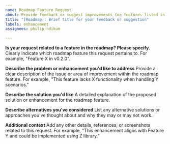 ```yaml
---
name: Roadmap Feature Request
about: Provide feedback or suggest improvements for features listed in the roadmap.
title: "[Roadmap]: Brief title for your feedback or suggestion"
labels: enhancement
assignees: philip-ndikum

---
```


**Is your request related to a feature in the roadmap? Please specify.**
Clearly indicate which roadmap feature this request pertains to. For example, "Feature X in v0.2.0".

**Describe the problem or enhancement you'd like to address**
Provide a clear description of the issue or area of improvement within the roadmap feature. For example, "This feature lacks X functionality when handling Y scenarios."

**Describe the solution you'd like**
A detailed explanation of the proposed solution or enhancement for the roadmap feature.

**Describe alternatives you've considered**
List any alternative solutions or approaches you've thought about and why they may or may not work.

**Additional context**
Add any other details, references, or screenshots related to this request. For example, "This enhancement aligns with Feature Y and could be implemented using Z library."
